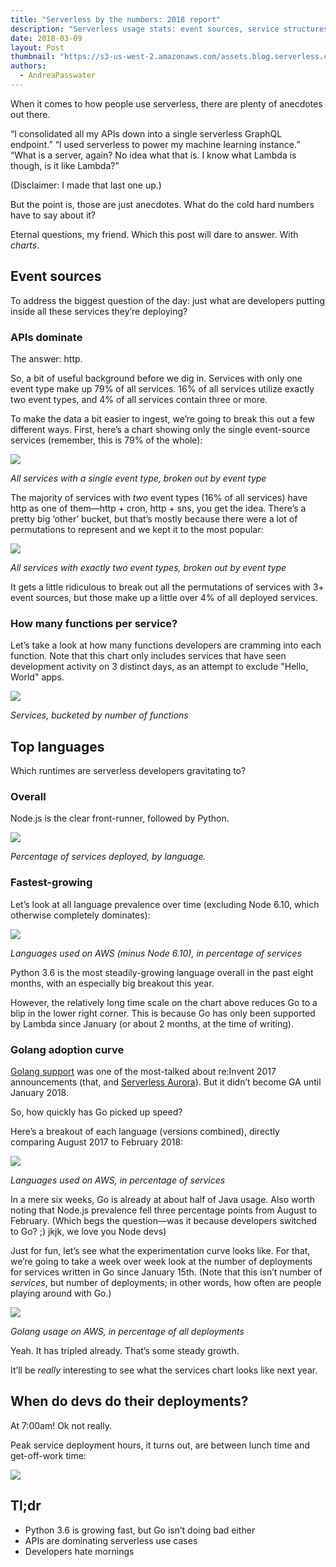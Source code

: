 ```yaml
---
title: "Serverless by the numbers: 2018 report"
description: "Serverless usage stats: event sources, service structures, runtimes, and more."
date: 2018-03-09
layout: Post
thumbnail: "https://s3-us-west-2.amazonaws.com/assets.blog.serverless.com/observability-tools/graph-thumb.png"
authors:
  - AndreaPasswater
---
```


When it comes to how people use serverless, there are plenty of anecdotes out there.

“I consolidated all my APIs down into a single serverless GraphQL endpoint.” “I used serverless to power my machine learning instance.” “What is a server, again? No idea what that is. I know what Lambda is though, is it like Lambda?”

(Disclaimer: I made that last one up.)

But the point is, those are just anecdotes. What do the cold hard numbers have to say about it?

Eternal questions, my friend. Which this post will dare to answer. With *charts*.

## Event sources

To address the biggest question of the day: just what are developers putting inside all these services they’re deploying?

### APIs dominate

The answer: http.

So, a bit of useful background before we dig in. Services with only one event type make up 79% of all services. 16% of all services utilize exactly two event types, and 4% of all services contain three or more.

To make the data a bit easier to ingest, we’re going to break this out a few different ways. First, here’s a chart showing only the single event-source services (remember, this is 79% of the whole):

<img src="https://s3-us-west-2.amazonaws.com/assets.blog.serverless.com/data-report-2018/services-single-event-type1.jpg">

*All services with a single event type, broken out by event type*

The majority of services with *two* event types (16% of all services) have http as one of them—http + cron, http + sns, you get the idea. There’s a pretty big ‘other’ bucket, but that’s mostly because there were a lot of permutations to represent and we kept it to the most popular:

<img src="https://s3-us-west-2.amazonaws.com/assets.blog.serverless.com/data-report-2018/services-2-types1.jpg">

*All services with exactly two event types, broken out by event type*

It gets a little ridiculous to break out all the permutations of services with 3+ event sources, but those make up a little over 4% of all deployed services.

### How many functions per service?

Let’s take a look at how many functions developers are cramming into each function. Note that this chart only includes services that have seen development activity on 3 distinct days, as an attempt to exclude "Hello, World" apps.

<img src="https://s3-us-west-2.amazonaws.com/assets.blog.serverless.com/data-report-2018/functions-per-service1.jpg">

*Services, bucketed by number of functions*

## Top languages

Which runtimes are serverless developers gravitating to?

### Overall

Node.js is the clear front-runner, followed by Python.

<img src="https://s3-us-west-2.amazonaws.com/assets.blog.serverless.com/data-report-2018/services-deployed-pie1.jpg">

*Percentage of services deployed, by language.*

### Fastest-growing

Let’s look at all language prevalence over time (excluding Node 6.10, which otherwise completely dominates):

<img src="https://s3-us-west-2.amazonaws.com/assets.blog.serverless.com/data-report-2018/services-by-language-line1.jpg">

*Languages used on AWS (minus Node 6.10), in percentage of services*

Python 3.6 is the most steadily-growing language overall in the past eight months, with an especially big breakout this year.

However, the relatively long time scale on the chart above reduces Go to a blip in the lower right corner. This is because Go has only been supported by Lambda since January (or about 2 months, at the time of writing). 

### Golang adoption curve

[Golang support](https://serverless.com/blog/ultimate-list-serverless-announcements-reinvent/#golang-support) was one of the most-talked about re:Invent 2017 announcements (that, and [Serverless Aurora](https://serverless.com/blog/serverless-aurora-future-of-data/)). But it didn’t become GA until January 2018.

So, how quickly has Go picked up speed?

Here’s a breakout of each language (versions combined), directly comparing August 2017 to February 2018:

<img src="https://s3-us-west-2.amazonaws.com/assets.blog.serverless.com/data-report-2018/services-by-language-full1.jpg">

*Languages used on AWS, in percentage of services*

In a mere six weeks, Go is already at about half of Java usage. Also worth noting that Node.js prevalence fell three percentage points from August to February. (Which begs the question—was it because developers switched to Go? ;) jkjk, we love you Node devs)

Just for fun, let’s see what the experimentation curve looks like. For that, we’re going to take a week over week look at the number of deployments for services written in Go since January 15th. (Note that this isn’t number of *services*, but number of deployments; in other words, how often are people playing around with Go.)

<img src="https://s3-us-west-2.amazonaws.com/assets.blog.serverless.com/data-report-2018/go-deployments1.jpg">

*Golang usage on AWS, in percentage of all deployments*

Yeah. It has tripled already. That’s some steady growth.

It’ll be *really* interesting to see what the services chart looks like next year.

## When do devs do their deployments?

At 7:00am! Ok not really.

Peak service deployment hours, it turns out, are between lunch time and get-off-work time:

<img src="https://s3-us-west-2.amazonaws.com/assets.blog.serverless.com/data-report-2018/deploy-times1.jpg">

## Tl;dr

- Python 3.6 is growing fast, but Go isn’t doing bad either
- APIs are dominating serverless use cases
- Developers hate mornings
